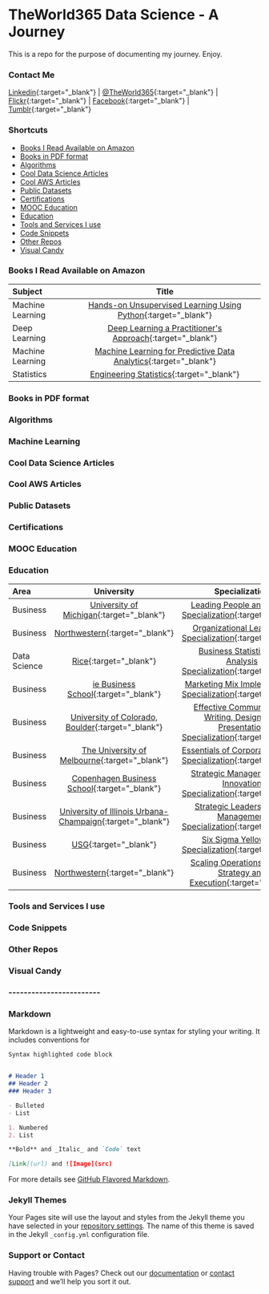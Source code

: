 # TheWorld365 Data Science - A Journey

This is a repo for the purpose of documenting my journey. Enjoy.

### Contact Me
[Linkedin](https://www.linkedin.com/in/nunoroberto/){:target="_blank"} | [@TheWorld365](https://twitter.com/theworld365){:target="_blank"} | [Flickr](http://www.flickr.com/photos/theworld365/){:target="_blank"} | [Facebook](https://www.facebook.com/ndphotography/){:target="_blank"} | [Tumblr](https://theworld365.tumblr.com/){:target="_blank"}

### Shortcuts
- [Books I Read Available on Amazon](https://theworld365.github.io#books-i-read-available-on-amazon)
- [Books in PDF format](https://theworld365.github.io#books-in-pdf-format)
- [Algorithms](https://theworld365.github.io#algorithms)
- [Cool Data Science Articles](https://theworld365.github.io#cool-data-science-articles)
- [Cool AWS Articles](https://theworld365.github.io#cool-aws-articles)
- [Public Datasets](https://theworld365.github.io#public-datasets)
- [Certifications](https://theworld365.github.io#certifications)
- [MOOC Education](https://theworld365.github.io#mooc-education)
- [Education](https://theworld365.github.io#education)
- [Tools and Services I use](https://theworld365.github.io#tools-and-services-i-use)
- [Code Snippets](https://theworld365.github.io#code-snippets)
- [Other Repos](https://theworld365.github.io#other-repos)
- [Visual Candy](https://theworld365.github.io#visual-candy)

### Books I Read Available on Amazon
Subject | Title
:-- | :--:
Machine Learning | [Hands-on Unsupervised Learning Using Python](https://www.amazon.com/Hands-Unsupervised-Learning-Using-Python/dp/1492035645/ref=sr_1_3?crid=2SO9L7TALOG97&dchild=1&keywords=hands-on+unsupervised+learning+using+python&qid=1591993611&sprefix=hands-on+un%2Caps%2C297&sr=8-3){:target="_blank"}
Deep Learning | [Deep Learning a Practitioner's Approach](https://www.amazon.com/Deep-Learning-Practitioners-Josh-Patterson/dp/1491914254/ref=sr_1_1?crid=3OC8D41IMFZDZ&dchild=1&keywords=deep+learning+a+practitioner%27s+approach&qid=1591993780&sprefix=Deep+Learning+a+%2Caps%2C204&sr=8-1){:target="_blank"}
Machine Learning | [Machine Learning for Predictive Data Analytics](https://www.amazon.com/Fundamentals-Machine-Learning-Predictive-Analytics/dp/0262029448/ref=sr_1_2?crid=1P1UJK4863V9E&dchild=1&keywords=fundamentals+of+machine+learning+for+predictive+data+analytics&qid=1591993879&sprefix=fundamentals+of+machine+learning%2Caps%2C199&sr=8-2){:target="_blank"}
Statistics | [Engineering Statistics](https://www.amazon.com/Engineering-Statistics-Industrial-Bernard-Ostle/dp/0534265383/ref=sr_1_1?dchild=1&keywords=engineering+statistics+the+industrial+experience&qid=1591993994&sr=8-1){:target="_blank"}

### Books in PDF format

### Algorithms

### Machine Learning

### Cool Data Science Articles

### Cool AWS Articles

### Public Datasets

### Certifications

### MOOC Education

### Education

Area | University | Specialization | Certificate
:-- | :--: | :--: | :--:
Business | [University of Michigan](https://umich.edu/){:target="_blank"} | [Leading People and Teams Specialization](https://www.coursera.org/specializations/leading-teams){:target="_blank"} | TBD
Business | [Northwestern](https://www.northwestern.edu/){:target="_blank"} | [Organizational Leadership Specialization](https://www.coursera.org/specializations/organizational-leadership){:target="_blank"} | TBD
Data Science | [Rice](https://www.rice.edu/){:target="_blank"} | [Business Statistics and Analysis Specialization](https://www.coursera.org/specializations/business-statistics-analysis){:target="_blank"} | TBD
Business | [ie Business School](https://www.ie.edu/business-school/){:target="_blank"} | [Marketing Mix Implementation Specialization](https://www.coursera.org/specializations/marketing-mix){:target="_blank"} | TBD
Business | [University of Colorado, Boulder](https://www.colorado.edu/){:target="_blank"} | [Effective Communication: Writing, Design, and Presentation Specialization](https://www.coursera.org/specializations/effective-business-communication){:target="_blank"} | TBD
Business | [The University of Melbourne](https://www.unimelb.edu.au/){:target="_blank"} | [Essentials of Corporate Finance Specialization](https://www.coursera.org/specializations/learn-finance){:target="_blank"} | TBD
Business | [Copenhagen Business School](https://www.cbs.dk/en){:target="_blank"} | [Strategic Management and Innovation Specialization](https://www.coursera.org/specializations/strategic-management){:target="_blank"} | TBD
Business | [University of Illinois Urbana-Champaign](https://illinois.edu/){:target="_blank"} | [Strategic Leadership and Management Specialization](https://www.coursera.org/specializations/strategic-leadership){:target="_blank"} | TBD
Business | [USG](https://www.usg.edu/){:target="_blank"} | [Six Sigma Yellow Belt Specialization](https://www.coursera.org/specializations/six-sigma-fundamentals){:target="_blank"} | TBD
Business | [Northwestern](https://www.northwestern.edu/){:target="_blank"} | [Scaling Operations: Linking Strategy and Execution](https://www.coursera.org/learn/operations-strategy){:target="_blank"}  | TBD


### Tools and Services I use

### Code Snippets

### Other Repos

### Visual Candy

### ------------------------

### Markdown

Markdown is a lightweight and easy-to-use syntax for styling your writing. It includes conventions for

```markdown
Syntax highlighted code block


# Header 1
## Header 2
### Header 3

- Bulleted
- List

1. Numbered
2. List

**Bold** and _Italic_ and `Code` text

[Link](url) and ![Image](src)
```

For more details see [GitHub Flavored Markdown](https://guides.github.com/features/mastering-markdown/).

### Jekyll Themes

Your Pages site will use the layout and styles from the Jekyll theme you have selected in your [repository settings](https://github.com/nroberto-private-git/data-science-journey/settings). The name of this theme is saved in the Jekyll `_config.yml` configuration file.

### Support or Contact

Having trouble with Pages? Check out our [documentation](https://help.github.com/categories/github-pages-basics/) or [contact support](https://github.com/contact) and we’ll help you sort it out.
